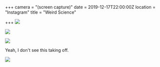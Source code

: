 +++
camera = "(screen capture)"
date = 2019-12-17T22:00:00Z
location = "Instagram"
title = "Weird Science"

+++
![](https://res.cloudinary.com/tobyblog/image/upload/v1576621818/img/015B9C56-7A29-4D3C-86D1-F5FA1EB41DFD_j1r9ib.jpg)
<!--more-->

![](https://res.cloudinary.com/tobyblog/image/upload/v1576621832/img/FD50EFC4-435B-4652-8F38-E238214DBF3F_tfh8my.png)

![](https://res.cloudinary.com/tobyblog/image/upload/v1576621853/img/8BEA474A-4654-489B-B1DB-13372C5437E4_nowtjo.jpg)

Yeah, I don't see this taking off.

![](https://res.cloudinary.com/tobyblog/image/upload/v1576621870/img/4C627A5E-D44C-4A75-A510-2A88FD30C675_e6xl0r.jpg)